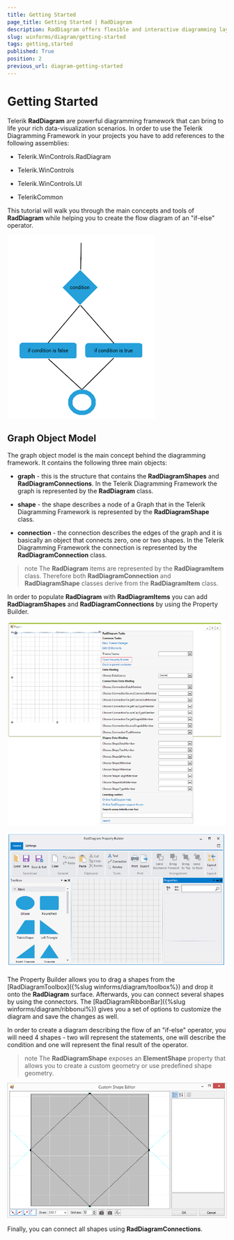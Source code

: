 ```yaml
---
title: Getting Started
page_title: Getting Started | RadDiagram
description: RadDiagram offers flexible and interactive diagramming layouts for your rich data-visualization applications.
slug: winforms/diagram/getting-started
tags: getting,started
published: True
position: 2
previous_url: diagram-getting-started
---
```


# Getting Started



Telerik __RadDiagram__ are powerful diagramming framework that can bring to life your rich data-visualization scenarios. In order to use the Telerik Diagramming Framework in your projects you have to add references to the following assemblies:
   

* Telerik.WinControls.RadDiagram

* Telerik.WinControls

* Telerik.WinControls.UI

* TelerikCommon

This tutorial will walk you through the main concepts and tools of __RadDiagram__ while helping you to create the flow diagram of an "if-else" operator.

![diagram-getting-started 001](images/diagram-getting-started001.png)

## Graph Object Model

The graph object model is the main concept behind the diagramming framework. It contains the following three main objects:

* __graph__ - this is the structure that contains the __RadDiagramShapes__ and __RadDiagramConnections__. In the Telerik Diagramming Framework the graph is represented by the __RadDiagram__ class.
            

* __shape__ - the shape describes a node of a Graph that in the Telerik Diagramming Framework is represented by the __RadDiagramShape__ class.
            

* __connection__ - the connection describes the edges of the graph and it is basically an object that connects zero, one or two shapes. In the Telerik Diagramming Framework the connection is represented by the __RadDiagramConnection__ class.
            

>note The __RadDiagram__ items are represented by the __RadDiagramItem__ class. Therefore both __RadDiagramConnection__ and __RadDiagramShape__ classes derive from the __RadDiagramItem__ class.
 
In order to populate __RadDiagram__ with __RadDiagramItems__ you can add __RadDiagramShapes__ and __RadDiagramConnections__ by using the Property Builder.

![diagram-getting-started 002](images/diagram-getting-started002.png)

![diagram-getting-started 003](images/diagram-getting-started003.png)

The Property Builder allows you to drag a shapes from the [RadDiagramToolbox]({%slug winforms/diagram/toolbox%}) and drop it onto the __RadDiagram__ surface. Afterwards, you can connect several shapes by using the connectors. The [RadDiagramRibbonBar]({%slug winforms/diagram/ribbonui%}) gives you a set of options to customize the diagram and save the changes as well.
      

In order to create a diagram describing the flow of an "if-else" operator, you will need 4 shapes - two will represent the statements, one will describe the condition and one will represent the final result of the operator.

>note The __RadDiagramShape__ exposes an __ElementShape__ property that allows you to create a custom geometry or use predefined shape geometry.
 
![diagram-getting-started 004](images/diagram-getting-started004.png)

Finally, you can connect all shapes using __RadDiagramConnections__.
